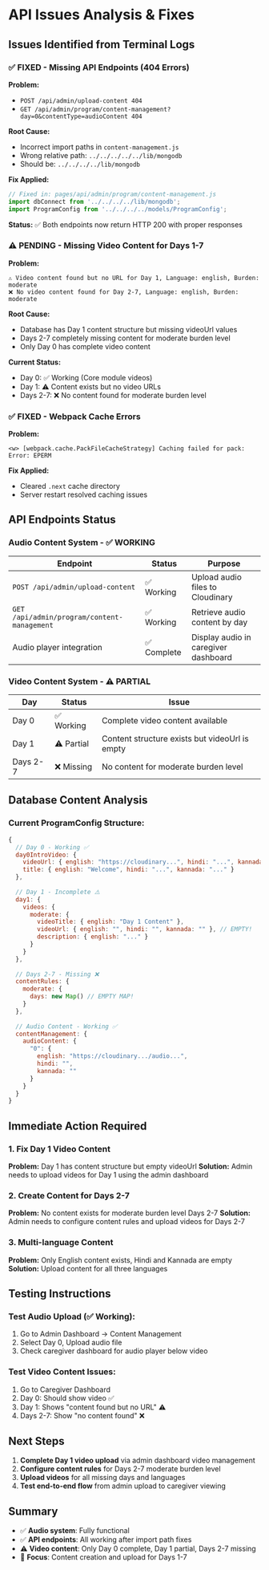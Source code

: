 # API Issues Analysis & Fixes

## Issues Identified from Terminal Logs

### ✅ FIXED - Missing API Endpoints (404 Errors)
**Problem:** 
- `POST /api/admin/upload-content 404`
- `GET /api/admin/program/content-management?day=0&contentType=audioContent 404`

**Root Cause:** 
- Incorrect import paths in `content-management.js`
- Wrong relative path: `../../../../../lib/mongodb` 
- Should be: `../../../../lib/mongodb`

**Fix Applied:**
```javascript
// Fixed in: pages/api/admin/program/content-management.js
import dbConnect from '../../../../lib/mongodb';
import ProgramConfig from '../../../../models/ProgramConfig';
```

**Status:** ✅ Both endpoints now return HTTP 200 with proper responses

### ⚠️ PENDING - Missing Video Content for Days 1-7
**Problem:** 
```
⚠️ Video content found but no URL for Day 1, Language: english, Burden: moderate
❌ No video content found for Day 2-7, Language: english, Burden: moderate
```

**Root Cause:** 
- Database has Day 1 content structure but missing videoUrl values
- Days 2-7 completely missing content for moderate burden level
- Only Day 0 has complete video content

**Current Status:**
- Day 0: ✅ Working (Core module videos)
- Day 1: ⚠️ Content exists but no video URLs 
- Days 2-7: ❌ No content found for moderate burden level

### ✅ FIXED - Webpack Cache Errors
**Problem:**
```
<w> [webpack.cache.PackFileCacheStrategy] Caching failed for pack: Error: EPERM
```

**Fix Applied:** 
- Cleared `.next` cache directory
- Server restart resolved caching issues

## API Endpoints Status

### Audio Content System - ✅ WORKING
| Endpoint | Status | Purpose |
|----------|---------|---------|
| `POST /api/admin/upload-content` | ✅ Working | Upload audio files to Cloudinary |
| `GET /api/admin/program/content-management` | ✅ Working | Retrieve audio content by day |
| Audio player integration | ✅ Complete | Display audio in caregiver dashboard |

### Video Content System - ⚠️ PARTIAL
| Day | Status | Issue |
|-----|---------|-------|
| Day 0 | ✅ Working | Complete video content available |
| Day 1 | ⚠️ Partial | Content structure exists but videoUrl is empty |
| Days 2-7 | ❌ Missing | No content for moderate burden level |

## Database Content Analysis

### Current ProgramConfig Structure:
```javascript
{
  // Day 0 - Working ✅
  day0IntroVideo: {
    videoUrl: { english: "https://cloudinary...", hindi: "...", kannada: "..." },
    title: { english: "Welcome", hindi: "...", kannada: "..." }
  },
  
  // Day 1 - Incomplete ⚠️
  day1: {
    videos: {
      moderate: {
        videoTitle: { english: "Day 1 Content" },
        videoUrl: { english: "", hindi: "", kannada: "" }, // EMPTY!
        description: { english: "..." }
      }
    }
  },
  
  // Days 2-7 - Missing ❌
  contentRules: {
    moderate: {
      days: new Map() // EMPTY MAP!
    }
  },
  
  // Audio Content - Working ✅  
  contentManagement: {
    audioContent: {
      "0": {
        english: "https://cloudinary.../audio...",
        hindi: "",
        kannada: ""
      }
    }
  }
}
```

## Immediate Action Required

### 1. Fix Day 1 Video Content
**Problem:** Day 1 has content structure but empty videoUrl
**Solution:** Admin needs to upload videos for Day 1 using the admin dashboard

### 2. Create Content for Days 2-7
**Problem:** No content exists for moderate burden level Days 2-7
**Solution:** Admin needs to configure content rules and upload videos for Days 2-7

### 3. Multi-language Content
**Problem:** Only English content exists, Hindi and Kannada are empty
**Solution:** Upload content for all three languages

## Testing Instructions

### Test Audio Upload (✅ Working):
1. Go to Admin Dashboard → Content Management
2. Select Day 0, Upload audio file
3. Check caregiver dashboard for audio player below video

### Test Video Content Issues:
1. Go to Caregiver Dashboard  
2. Day 0: Should show video ✅
3. Day 1: Shows "content found but no URL" ⚠️
4. Days 2-7: Show "no content found" ❌

## Next Steps

1. **Complete Day 1 video upload** via admin dashboard video management
2. **Configure content rules** for Days 2-7 moderate burden level
3. **Upload videos** for all missing days and languages
4. **Test end-to-end flow** from admin upload to caregiver viewing

## Summary
- ✅ **Audio system**: Fully functional
- ✅ **API endpoints**: All working after import path fixes  
- ⚠️ **Video content**: Only Day 0 complete, Day 1 partial, Days 2-7 missing
- 🎯 **Focus**: Content creation and upload for Days 1-7